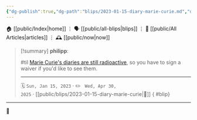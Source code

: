 ```yaml
---
{"dg-publish":true,"dg-path":"blips/2023-01-15-diary-marie-curie.md","dg-permalink":"2023/01/15/diary-marie-curie/","permalink":"/2023/01/15/diary-marie-curie/","title":"philipp @ 2023-01-15"}
---
```



<div class="transclusion internal-embed is-loaded"><div class="markdown-embed">




🏠 [[public/Index\|home]]  ⋮ 🗣️ [[public/all-blips\|blips]] ⋮  📝 [[public/All Articles\|articles]]  ⋮ 🕰️ [[public/now\|now]]


</div></div>


> [!summary] **philipp**:
>
> #til
> [Marie Curie's diaries are still radioactive](https://twitter.com/EurekaKreuzwort/status/1613785442293321729?cxt=HHwWgsC4-efTqOUsAAAA), so you have to sign a waiver if you'd like to see them.
> - - -
>
> 🗓️ <code>Sun, Jan 15, 2023</code>  · ✏️ <code> Wed, Apr 30, 2025</code>  · [[public/blips/2023-01-15-diary-marie-curie\|🔗]]
{ #blip}


- - -

 👾
